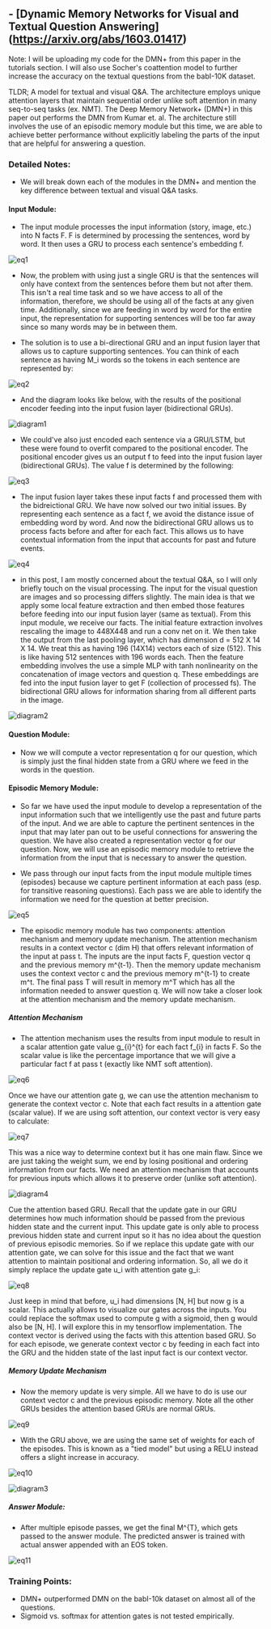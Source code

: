 ## - [Dynamic Memory Networks for Visual and Textual Question Answering] (https://arxiv.org/abs/1603.01417)

Note: I will be uploading my code for the DMN+ from this paper in the tutorials section. I will also use Socher's coattention model to further increase the accuracy on the textual questions from the babI-10K dataset.

TLDR; A model for textual and visual Q&A. The architecture employs unique attention layers that maintain sequential order unlike soft attention in many seq-to-seq tasks (ex. NMT). The Deep Memory Network+ (DMN+) in this paper out performs the DMN from Kumar et. al. The architecture still involves the use of an episodic memory module but this time, we are able to achieve better performance without explicitly labeling the parts of the input that are helpful for answering a question. 

### Detailed Notes:

- We will break down each of the modules in the DMN+ and mention the key difference between textual and visual Q&A tasks.

#### Input Module:
- The input module processes the input information (story, image, etc.) into N facts F. F is determined by processing the sentences, word by word. It then uses a GRU to process each sentence's embedding f. 

![eq1](images/visual_qa/eq1.png)

- Now, the problem with using just a single GRU is that the sentences will only have context from the sentences before them but not after them. This isn't a real time task and so we have access to all of the information, therefore, we should be using all of the facts at any given time. Additionally, since we are feeding in word by word for the entire input, the representation for supporting sentences will be too far away since so many words may be in between them.

- The solution is to use a bi-directional GRU and an input fusion layer that allows us to capture supporting sentences. You can think of each sentence as having M_i words so the tokens in each sentence are represented by:

![eq2](images/visual_qa/eq2.png)

- And the diagram looks like below, with the results of the positional encoder feeding into the input fusion layer (bidirectional GRUs). 

![diagram1](images/visual_qa/diagram1.png)

- We could've also just encoded each sentence via a GRU/LSTM, but these were found to overfit compared to the positional encoder. The positional encoder gives us an output f to feed into the input fusion layer (bidirectional GRUs). The value f is determined by the following:

![eq3](images/visual_qa/eq_3.png)

- The input fusion layer takes these input facts f and processed them with the bidreictional GRU. We have now solved our two initial issues. By representing each sentence as a fact f, we avoid the distance issue of embedding word by word. And now the bidirectional GRU allows us to process facts before and after for each fact. This allows us to have contextual information from the input that accounts for past and future events. 

![eq4](images/visual_qa/eq4.png)

- in this post, I am mostly concerned about the textual Q&A, so I will only briefly touch on the visual processing. The input for the visual question are images and so processing differs slightly. The main idea is that we apply some local feature extraction and then embed those features before feeding into our input fusion layer (same as textual). From this input module, we receive our facts. The initial feature extraction involves rescaling the image to 448X448 and run a conv net on it. We then take the output from the last pooling layer, which has dimension d = 512 X 14 X 14. We treat this as having 196 (14X14) vectors each of size (512). This is like having 512 sentences with 196 words each. Then the feature embedding involves the use a simple MLP with tanh nonlinearity on the concatenation of image vectors and question q. These embeddings are fed into the input fusion layer to get F (collection of processed fs). The bidirectional GRU allows for information sharing from all different parts in the image.

![diagram2](images/visual_qa/diagram2.png)

#### Question Module:

- Now we will compute a vector representation q for our question, which is simply just the final hidden state from a GRU where we feed in the words in the question.

#### Episodic Memory Module:

- So far we have used the input module to develop a representation of the input information such that we intelligently use the past and future parts of the input. And we are able to capture the pertinent sentences in the input that may later pan out to be useful connections for answering the question. We have also created a representation vector q for our question. Now, we will use an episodic memory module to retrieve the information from the input that is necessary to answer the question.

- We pass through our input facts from the input module multiple times (episodes) because we capture pertinent information at each pass (esp. for transitive reasoning questions). Each pass we are able to identify the information we need for the question at better precision. 

![eq5](images/visual_qa/eq5.png)

- The episodic memory module has two components: attention mechanism and memory update mechanism. The attention mechanism results in a context vector c (dim H) that offers relevant information of the input at pass t. The inputs are the input facts F, question vector q and the previous memory m^{t-1}. Then the memory update mechanism uses the context vector c and the previous memory m^{t-1} to create m^t. The final pass T will result in memory m^T which has all the information needed to answer question q. We will now take a closer look at the attention mechanism and the memory update mechanism.

##### Attention Mechanism

- The attention mechanism uses the results from input module to result in a scalar attention gate value g_{i}^{t} for each fact f_{i} in facts F. So the scalar value is like the percentage importance that we will give a particular fact f at pass t (exactly like NMT soft attention).

![eq6](images/visual_qa/eq6.png)

Once we have our attention gate g, we can use the attention mechanism to generate the context vector c. Note that each fact results in a attention gate (scalar value). If we are using soft attention, our context vector is very easy to calculate:

![eq7](images/visual_qa/eq7.png)

This was a nice way to determine context but it has one main flaw. Since we are just taking the weight sum, we end by losing positional and ordering information from our facts. We need an attention mechanism that accounts for previous inputs which allows it to preserve order (unlike soft attention). 

![diagram4](images/visual_qa/diagram4.png)

Cue the attention based GRU. Recall that the update gate in our GRU determines how much information should be passed from the previous hidden state and the current input. This update gate is only able to process previous hidden state and current input so it has no idea about the question of previous episodic memories. So if we replace this update gate with our attention gate, we can solve for this issue and the fact that we want attention to maintain positional and ordering information. So, all we do it simply replace the update gate u_i with attention gate g_i:

![eq8](images/visual_qa/eq8.png)

Just keep in mind that before, u_i had dimensions [N, H] but now g is a scalar. This actually allows to visualize our gates across the inputs. You could replace the softmax used to compute g with a sigmoid, then g would also be [N, H]. I will explore this in my tensorflow implementation. The context vector is derived using the facts with this attention based GRU. So for each episode, we generate context vector c by feeding in each fact into the GRU and the hidden state of the last input fact is our context vector. 

##### Memory Update Mechanism

- Now the memory update is very simple. All we have to do is use our context vector c and the previous episodic memory. Note all the other GRUs besides the attention based GRUs are normal GRUs. 

![eq9](images/visual_qa/eq9.png)

- With the GRU above, we are using the same set of weights for each of the episodes. This is known as a "tied model" but using a RELU instead offers a slight increase in accuracy.

![eq10](images/visual_qa/eq10.png)

![diagram3](images/visual_qa/diagram3.png)

##### Answer Module:

- After multiple episode passes, we get the final M^{T}, which gets passed to the answer module. The predicted answer is trained with actual answer appended with an EOS token.

![eq11](images/visual_qa/eq11.png)

### Training Points:

- DMN+ outperformed DMN on the babI-10k dataset on almost all of the questions.
- Sigmoid vs. softmax for attention gates is not tested empirically.


